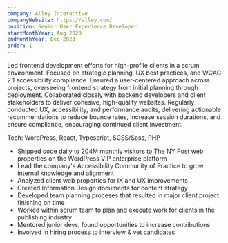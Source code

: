 ```yaml
---
company: Alley Interactive
companyWebsite: https://alley.com/
position: Senior User Experience Developer
startMonthYear: Aug 2020
endMonthYear: Dec 2023
order: 1
---
```


Led frontend development efforts for high-profile clients in a scrum environment. Focused on strategic planning, UX best practices, and WCAG 2.1 accessibility compliance. Ensured a user-centered approach across projects, overseeing frontend strategy from initial planning through deployment. Collaborated closely with backend developers and client stakeholders to deliver cohesive, high-quality websites. Regularly conducted UX, accessibility, and performance audits, delivering actionable recommendations to reduce bounce rates, increase session durations, and ensure compliance, encouraging continued client investment.


<div class="relative pt-3 pb-2 pl-6 pr-2 overflow-hidden text-left border-2 rounded-lg border-teal-950 bg-black mb-8 mt-8">
<span class="font-bold">Tech: </span>WordPress, React, Typescript, SCSS/Sass, PHP
</div>

- Shipped code daily to 204M monthly visitors to The NY Post web properties on the WordPress VIP enterprise platform
- Lead the company's Accessibility Community of Practice to grow internal knowledge and alignment
- Analyzed client web properties for IX and UX improvements
- Created Information Design documents for content strategy
- Developed team planning proceses that resulted in major client project finishing on time
- Worked within scrum team to plan and execute work for clients in the publishing industry
- Mentored junior devs, found opportunities to increase contributions
- Involved in hiring process to interview & vet candidates